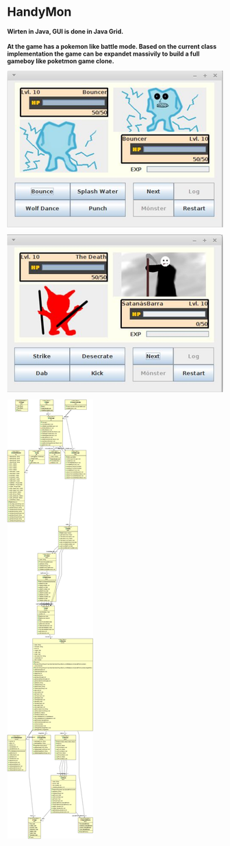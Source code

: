 # HandyMon
####  Wirten in Java, GUI is done in Java Grid.
 
**At the game has a pokemon like battle mode.
Based on the current class implementation the game can be expandet massivily to build a full gameboy like poketmon game clone.**

![](/img/screen_030.jpg) 

![](/img/screen_31.jpg) 

![](/img/class-dia.gif) 
